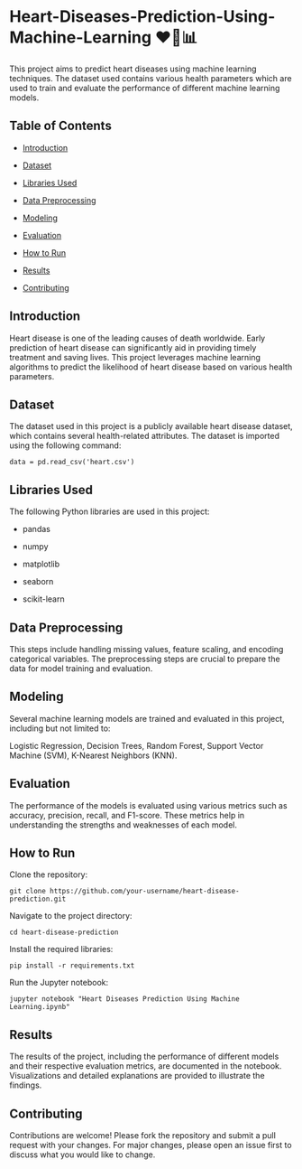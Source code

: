 # Heart-Diseases-Prediction-Using-Machine-Learning ❤️🧠📊
This project aims to predict heart diseases using machine learning techniques. The dataset used contains various health parameters which are used to train and evaluate the performance of different machine learning models.

## Table of Contents
- [Introduction](#introduction)

- [Dataset](#Dataset)

- [Libraries Used](#Libraries-Used)

- [Data Preprocessing](#Data-Preprocessing)

- [Modeling](#Modeling)

- [Evaluation](#Evaluation)

- [How to Run](#How-to-Run)

- [Results](#Results)

- [Contributing](#Contributing)

## Introduction
Heart disease is one of the leading causes of death worldwide. Early prediction of heart disease can significantly aid in providing timely treatment and saving lives. This project leverages machine learning algorithms to predict the likelihood of heart disease based on various health parameters.

## Dataset
The dataset used in this project is a publicly available heart disease dataset, which contains several health-related attributes. The dataset is imported using the following command:
```
data = pd.read_csv('heart.csv')
```
## Libraries Used
The following Python libraries are used in this project:

- pandas

- numpy

- matplotlib

- seaborn

- scikit-learn
  
## Data Preprocessing
This steps include handling missing values, feature scaling, and encoding categorical variables. The preprocessing steps are crucial to prepare the data for model training and evaluation.

## Modeling
Several machine learning models are trained and evaluated in this project, including but not limited to:

Logistic Regression, Decision Trees, Random Forest, Support Vector Machine (SVM), K-Nearest Neighbors (KNN).
## Evaluation
The performance of the models is evaluated using various metrics such as accuracy, precision, recall, and F1-score. These metrics help in understanding the strengths and weaknesses of each model.

## How to Run
Clone the repository:
```
git clone https://github.com/your-username/heart-disease-prediction.git
```
Navigate to the project directory:
```
cd heart-disease-prediction
```
Install the required libraries:
```
pip install -r requirements.txt
```
Run the Jupyter notebook:
```
jupyter notebook "Heart Diseases Prediction Using Machine Learning.ipynb"
```
## Results
The results of the project, including the performance of different models and their respective evaluation metrics, are documented in the notebook. Visualizations and detailed explanations are provided to illustrate the findings.

## Contributing
Contributions are welcome! Please fork the repository and submit a pull request with your changes. For major changes, please open an issue first to discuss what you would like to change.
